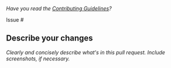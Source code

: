 *Have you read the [Contributing Guidelines](https://github.com/krisztianmukli/.github/blob/master/CONTRIBUTING.md)?*

Issue #

## Describe your changes

*Clearly and concisely describe what's in this pull request. Include screenshots, if necessary.*
